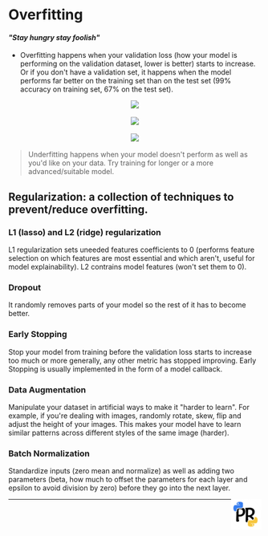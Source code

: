 # Overfitting
#### _"Stay hungry stay foolish"_

- Overfitting happens when your validation loss (how your model is performing on the validation dataset, lower is better) starts to increase.
Or if you don't have a validation set, it happens when the model performs far better on the training set than on the test set (99% accuracy on training set, 67% on the test set).


<p align="center">
  <img src="images/3overfit.png" width="700" />
</p>


<p align="center">
  <img src="images/4overfit.png" width="700" />
</p>


<p align="center">
  <img src="images/5overfit.jpg" width="700" />
</p>


> Underfitting happens when your model doesn't perform as well as you'd like on your data. Try training for longer or a more advanced/suitable model.


## Regularization: a collection of techniques to prevent/reduce overfitting.
### L1 (lasso) and L2 (ridge) regularization
L1 regularization sets uneeded features coefficients to 0 (performs feature selection on which features are most essential and which aren't, useful for model explainability). L2 contrains model features (won't set them to 0).

### Dropout
It randomly removes parts of your model so the rest of it has to become better.

### Early Stopping
Stop your model from training before the validation loss starts to increase too much or more generally, any other metric has stopped improving. Early Stopping is usually implemented in the form of a model callback.

### Data Augmentation
Manipulate your dataset in artificial ways to make it "harder to learn". For example, if you're dealing with images, randomly rotate, skew, flip and adjust the height of your images. This makes your model have to learn similar patterns across different styles of the same image (harder).

### Batch Normalization
Standardize inputs (zero mean and normalize) as well as adding two parameters (beta, how much to offset the parameters for each layer and epsilon to avoid division by zero) before they go into the next layer.





[<img align="right" width="60" height="60" src="https://github.com/pauloreis-ds/Paulo-Reis-Data-Science/blob/master/Paulo%20Reis/Pauloreis01.png">](https://github.com/pauloreis-ds)

---

